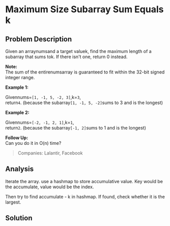 # Maximum Size Subarray Sum Equals k

## Problem Description

Given an arraynumsand a target valuek, find the maximum length of a subarray that sums tok. If there isn't one, return 0 instead.

**Note:**  
The sum of the entirenumsarray is guaranteed to fit within the 32-bit signed integer range.

**Example 1:**  


Givennums=`[1, -1, 5, -2, 3]`,k=`3`,  
return`4`. \(because the subarray`[1, -1, 5, -2]`sums to 3 and is the longest\)

**Example 2:**  


Givennums=`[-2, -1, 2, 1]`,k=`1`,  
return`2`. \(because the subarray`[-1, 2]`sums to 1 and is the longest\)

**Follow Up:**  
Can you do it in O\(n\) time?



> Companies: Lalantir, Facebook



## Analysis

Iterate the array. use a hashmap to store accumulative value. Key would be the accumulate, value would be the index.

Then try to find accumulate - k in hashmap. If found, check whether it is the largest.

## Solution





